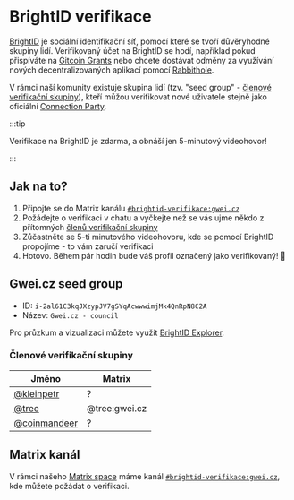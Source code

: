 # BrightID verifikace

[BrightID](https://www.brightid.org/) je sociální identifikační síť, pomocí které se tvoří důvěryhodné skupiny lidí. Verifikovaný účet na BrightID se hodí, například pokud přispíváte na [Gitcoin Grants](https://gitcoin.co/grants/) nebo chcete dostávat odměny za využívání nových decentralizovaných aplikací pomocí [Rabbithole](https://rabbithole.gg/).

V rámci naší komunity existuje skupina lidí (tzv. "seed group" - [členové verifikační skupiny](#členové-verifikační-skupiny)), kteří můžou verifikovat nové uživatele stejně jako oficiální [Connection Party](https://meet.brightid.org/#/).


:::tip

Verifikace na BrightID je zdarma, a obnáší jen 5-minutový videohovor!

:::

## Jak na to?

1. Připojte se do Matrix kanálu [`#brightid-verifikace:gwei.cz`](https://matrix.to/#/#brightid-verifikace:gwei.cz)
2. Požádejte o verifikaci v chatu a vyčkejte než se vás ujme někdo z přítomných [členů verifikační skupiny](#členové-verifikační-skupiny)
3. Zůčastněte se 5-ti minutového videohovoru, kde se pomocí BrightID propojíme - to vám zaručí verifikaci
4. Hotovo. Během pár hodin bude váš profil označený jako verifikovaný! :tada:

## Gwei.cz seed group

* ID: `i-2al61C3kqJXzypJV7gSYqAcwwwimjMk4QnRpN8C2A`
* Název: `Gwei.cz - council`

Pro průzkum a vizualizaci můžete využít [BrightID Explorer](https://explorer.brightid.org/).

### Členové verifikační skupiny 

| Jméno                                               | Matrix         |
| --------------------------------------------------- | -------------- |
| [@kleinpetr](https://forum.gwei.cz/u/kleinpetr)     | ?              |
| [@tree](https://forum.gwei.cz/u/tree)               | @tree:gwei.cz  |
| [@coinmandeer](https://forum.gwei.cz/u/coinmandeer) | ?              |

## Matrix kanál

V rámci našeho [Matrix space](/komunita/komunikacni-kanaly/matrix) máme kanál [`#brightid-verifikace:gwei.cz`](https://matrix.to/#/#brightid-verifikace:gwei.cz), kde můžete požádat o verifikaci.

